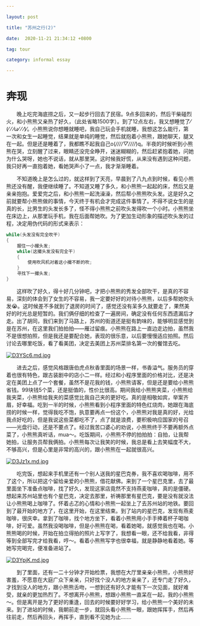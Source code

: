 ```yaml
---

layout: post

title: "苏州之行(2)"

date:  2020-11-21 21:34:12 +0800

tag: tour

category: informal essay

---
```


# 奔现

&emsp;&emsp;晚上吃完海底捞之后，又一起步行回去了民宿。9点多回来的，然后干柴碰烈火，和小熊熊又亲热了好久，（此处省略1500字）。到了12点左右，我又想睡觉了⁄(⁄ ⁄ ⁄ω⁄ ⁄ ⁄)⁄。小熊熊说你想睡就睡吧，我自己玩会手机就睡，我想这怎么能行，第一次和女生一起睡觉，结果就是单纯的睡觉，然后就抱着小熊熊，跟她聊天，腿叉在一起。但是还是睡着了，我都瞧不起我自己o(*////▽////*)q。半夜的时候听到小熊熊在哭，立刻醒了过来，眼睛还没完全睁开，迷迷糊糊的，然后赶紧抱着她，问她为什么哭呀，她也不说话，就从那里哭。这时候我好慌，从来没有遇到这种问题，我只好再一直抱着她，看她哭声小了一点，我才渐渐睡着。

&emsp;&emsp;不知道晚上是怎么过的，就这样到了天亮，早晨到了八九点到时候，看见小熊熊还没有醒，我便继续睡了。不知道又睡了多久，和小熊熊一起起的床，然后又是亲亲抱抱。爱爱完之后，和小熊熊一起洗澡澡，然后帮小熊熊吹头发。这是好久之前就要帮小熊熊做的事情，今天终于有机会才完成这件事情了。不得不说女生的是真的长，比男生的头发长多了，怪不得小熊熊之前吹头发得吹一个小时。小熊熊坐在床边上，从那里玩手机，我在后面帮她吹。为了更加生动形象的描述吹头发的过程，决定用伪代码的形式来表示：

```cpp
while(头发没有完全吹干)
{
    握住一小撮头发;
  	while(这撮头发没有完全干)
    {
        使用吹风机对着这小撮不断的吹;
    }
  	寻找下一撮头发;
}
```

&emsp;&emsp;这样吹了好久，得十好几分钟吧，才把小熊熊的秀发全部吹干，是真的不容易，深刻的体会到了女生的不容易，我一定要好好的对待小熊熊，以后多帮她吹头发😭。这时候差不多就到了退房的时间了，感觉还没有呆多久就要走了，果然美好的时光总是短暂的。我们俩仔细的检查了一遍房间，确定没有任何东西遗漏后才走。出了胡同，我们来到了马路上，苏州的街道还是挺有韵味的，能够明显感觉到是在苏州，在这里我们拍拍拍——雁过留痕。小熊熊在路上一直边走边拍，虽然我不是很想拍照，但是我还是要配合她，表现的很乐意，以后要慢慢适应拍照。然后讨论去哪里吃饭，看了看美团，决定去美团上苏州菜排名第一次的餐馆去吃。

[![D3YSc6.md.jpg](https://s3.ax1x.com/2020/11/21/D3YSc6.md.jpg)](https://imgchr.com/i/D3YSc6)

&emsp;&emsp;进去之后，感觉风格跟唐伯虎点秋香里面的场景一样，书香溢气。服务员的穿着也很有特色，跟古装剧中的店小二一样。经过和小程序里面的价格对比，还是决定在美团上点了一个套餐，虽然不是花我的钱，小熊熊请客，但是还是要给小熊熊省钱。99块钱5个菜，还是挺值的，性价比很高。期间我给小熊熊夹菜，小熊熊给我夹菜，小熊熊给我夹的菜感觉比我自己夹的更好吃。真的是相敬如宾，举案齐眉，好幸福。吃到一半的时候，小熊熊看到小程序里面的特色红烧肉，她跟在海底捞的时候一样，觉得我吃不饱，执意要再点一份这个，小熊熊对我是真的好，光给我点好吃的，但是我说这些菜都吃不了，点了就是浪费，要积极响应国家的号召——光盘行动，还是不要点了。经过我苦口婆心的劝说，小熊熊终于不要再额外点菜了，小熊熊真听话，mua～。吃饭期间，小熊熊不停的拍拍拍：自拍，让我帮她拍，让服务员帮我俩拍。小熊熊每次让我笑的时候，我总是看上去笑幅度不大，不够高兴，但是心里是非常的高兴的，跟小熊熊在一起就很高兴。

[![D3Jz1x.md.jpg](https://s3.ax1x.com/2020/11/21/D3Jz1x.md.jpg)](https://imgchr.com/i/D3Jz1x)

&emsp;&emsp;吃完饭，想起来手机里还有一个别人送我的星巴克券，我不喜欢喝咖啡，用不了这个，所以把这个留给亲爱的小熊熊，借花献佛。来到了一个星巴克里，去了最里面坐下准备点咖啡，找了好久，发现这家店竟然不支持燕麦咖啡，真的是僵硬。想起来苏州站里也有个星巴克，决定去那里，祈祷那里有星巴克，要是没有就没法让小熊熊喝上咖啡了。怀着忐忑的心情和小熊熊一起坐上了去苏州站的地铁。要回到了最开始的地方了，在这里开始，在这里结束。到了站内的星巴克，发现有燕麦咖啡，很庆幸。拿到了咖啡，找个地方坐下，看着小熊熊用小手手捧着杯子喝咖啡，好可爱。虽然我没喝咖啡，但是小熊熊在喝，看着她喝，就感觉我也在喝。小熊熊喝的时候，开始在拍立得拍的照片上写字了，我想看一眼，还不给我看，非得等到全部写完才给我看，哼～。看着小熊熊写字也很幸福，就是静静地看着她。等她写完喝完，便准备进站了。

[![D3YpjK.md.jpg](https://s3.ax1x.com/2020/11/21/D3YpjK.md.jpg)](https://imgchr.com/i/D3YpjK)

&emsp;&emsp;到了里面，还有一二十分钟才开始检票，我想在大厅里亲亲小熊熊，小熊熊好害羞，不愿意在大庭广众下亲亲，只好找个没人的地方亲亲了，还专门走了好久，才找到没人的地方，跟小熊熊舌吻，一想到还有好久才能有下一次见面，就好难受，就亲的更加热烈了。不想离开小熊熊，想跟小熊熊一直呆在一起，我的小熊熊～。但是离开是为了更好的重逢，回去的时候要好好学习，给小熊熊一个美好的未来。到了进站的时候，我朝前走一步，就回头看小熊熊一眼，跟她挥挥手，然后再往前走，然后再回头，再挥手，直到看不见她为止.......



